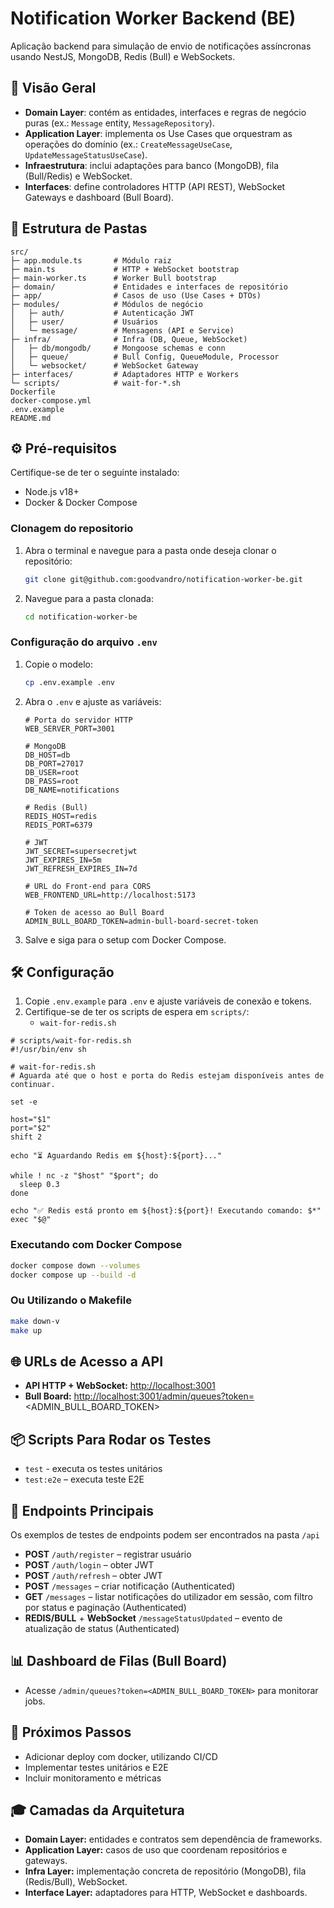 # Notification Worker Backend (BE)

Aplicação backend para simulação de envio de notificações assíncronas usando NestJS, MongoDB, Redis (Bull) e WebSockets.

## 🚀 Visão Geral

- **Domain Layer**: contém as entidades, interfaces e regras de negócio puras (ex.: `Message` entity, `MessageRepository`).
- **Application Layer**: implementa os Use Cases que orquestram as operações do domínio (ex.: `CreateMessageUseCase`, `UpdateMessageStatusUseCase`).
- **Infraestrutura**: inclui adaptações para banco (MongoDB), fila (Bull/Redis) e WebSocket.
- **Interfaces**: define controladores HTTP (API REST), WebSocket Gateways e dashboard (Bull Board).

## 📁 Estrutura de Pastas

```plaintext
src/
├─ app.module.ts       # Módulo raiz
├─ main.ts             # HTTP + WebSocket bootstrap
├─ main-worker.ts      # Worker Bull bootstrap
├─ domain/             # Entidades e interfaces de repositório
├─ app/                # Casos de uso (Use Cases + DTOs)
├─ modules/            # Módulos de negócio
│   ├─ auth/           # Autenticação JWT
│   ├─ user/           # Usuários
│   └─ message/        # Mensagens (API e Service)
├─ infra/              # Infra (DB, Queue, WebSocket)
│   ├─ db/mongodb/     # Mongoose schemas e conn
│   ├─ queue/          # Bull Config, QueueModule, Processor
│   └─ websocket/      # WebSocket Gateway
├─ interfaces/         # Adaptadores HTTP e Workers
└─ scripts/            # wait-for-*.sh
Dockerfile
docker-compose.yml
.env.example
README.md
```

## ⚙️ Pré-requisitos

Certifique-se de ter o seguinte instalado:

- Node.js v18+
- Docker & Docker Compose

### Clonagem do repositorio

1. Abra o terminal e navegue para a pasta onde deseja clonar o repositório:
   ```bash
   git clone git@github.com:goodvandro/notification-worker-be.git
   ```
2. Navegue para a pasta clonada:
   ```bash
   cd notification-worker-be
   ```

### Configuração do arquivo `.env`

1. Copie o modelo:
   ```bash
   cp .env.example .env
   ```
2. Abra o `.env` e ajuste as variáveis:
   ```dotenv
   # Porta do servidor HTTP
   WEB_SERVER_PORT=3001

   # MongoDB
   DB_HOST=db
   DB_PORT=27017
   DB_USER=root
   DB_PASS=root
   DB_NAME=notifications

   # Redis (Bull)
   REDIS_HOST=redis
   REDIS_PORT=6379

   # JWT
   JWT_SECRET=supersecretjwt
   JWT_EXPIRES_IN=5m
   JWT_REFRESH_EXPIRES_IN=7d

   # URL do Front-end para CORS
   WEB_FRONTEND_URL=http://localhost:5173

   # Token de acesso ao Bull Board
   ADMIN_BULL_BOARD_TOKEN=admin-bull-board-secret-token
   ```
3. Salve e siga para o setup com Docker Compose.

## 🛠️ Configuração

1. Copie `.env.example` para `.env` e ajuste variáveis de conexão e tokens.
2. Certifique-se de ter os scripts de espera em `scripts/`:
   - `wait-for-redis.sh`

```
# scripts/wait-for-redis.sh
#!/usr/bin/env sh

# wait-for-redis.sh
# Aguarda até que o host e porta do Redis estejam disponíveis antes de continuar.

set -e

host="$1"
port="$2"
shift 2

echo "⏳ Aguardando Redis em ${host}:${port}..."

while ! nc -z "$host" "$port"; do
  sleep 0.3
done

echo "✅ Redis está pronto em ${host}:${port}! Executando comando: $*"
exec "$@"
```

### Executando com Docker Compose
```bash
docker compose down --volumes
docker compose up --build -d
```

### Ou Utilizando o Makefile
```bash
make down-v
make up
```

## 🌐 URLs de Acesso a API
- **API HTTP + WebSocket:** [http://localhost:3001](http://localhost:3001)
- **Bull Board:** [http://localhost:3001/admin/queues?token=](http://localhost:3001/admin/queues?token=)\<ADMIN\_BULL\_BOARD\_TOKEN>


## 📦 Scripts Para Rodar os Testes

- `test` - executa os testes unitários
- `test:e2e` – executa teste E2E

## 🔗 Endpoints Principais
Os exemplos de testes de endpoints podem ser encontrados na pasta `/api`

- **POST** `/auth/register` – registrar usuário
- **POST** `/auth/login`    – obter JWT
- **POST** `/auth/refresh`    – obter JWT
- **POST** `/messages`      – criar notificação (Authenticated)
- **GET**  `/messages`      – listar notificações do utilizador em sessão, com filtro por status e paginação (Authenticated)
- **REDIS/BULL** + **WebSocket** `/messageStatusUpdated` – evento de atualização de status (Authenticated)

## 📊 Dashboard de Filas (Bull Board)

- Acesse `/admin/queues?token=<ADMIN_BULL_BOARD_TOKEN>` para monitorar jobs.

## 🎯 Próximos Passos

- Adicionar deploy com docker, utilizando CI/CD
- Implementar testes unitários e E2E
- Incluir monitoramento e métricas

## 🎓 Camadas da Arquitetura

- **Domain Layer:** entidades e contratos sem dependência de frameworks.
- **Application Layer:** casos de uso que coordenam repositórios e gateways.
- **Infra Layer:** implementação concreta de repositório (MongoDB), fila (Redis/Bull), WebSocket.
- **Interface Layer:** adaptadores para HTTP, WebSocket e dashboards.


